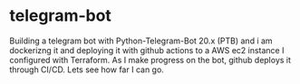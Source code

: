 # telegram-bot
Building a telegram bot with Python-Telegram-Bot 20.x (PTB) and i am dockerizng it and deploying it with github actions to a AWS ec2 instance I configured with Terraform. As I make progress on the bot, github deploys it through CI/CD. Lets see how far I can go.
